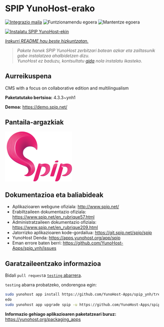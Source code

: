 <!--
Ohart ongi: README hau automatikoki sortu da <https://github.com/YunoHost/apps/tree/master/tools/readme_generator>ri esker
EZ editatu eskuz.
-->

# SPIP YunoHost-erako

[![Integrazio maila](https://apps.yunohost.org/badge/integration/spip)](https://ci-apps.yunohost.org/ci/apps/spip/)
![Funtzionamendu egoera](https://apps.yunohost.org/badge/state/spip)
![Mantentze egoera](https://apps.yunohost.org/badge/maintained/spip)

[![Instalatu SPIP YunoHost-ekin](https://install-app.yunohost.org/install-with-yunohost.svg)](https://install-app.yunohost.org/?app=spip)

*[Irakurri README hau beste hizkuntzatan.](./ALL_README.md)*

> *Pakete honek SPIP YunoHost zerbitzari batean azkar eta zailtasunik gabe instalatzea ahalbidetzen dizu.*  
> *YunoHost ez baduzu, kontsultatu [gida](https://yunohost.org/install) nola instalatu ikasteko.*

## Aurreikuspena

CMS with a focus on collaborative edition and multilingualism

**Paketatutako bertsioa:** 4.3.3~ynh1

**Demoa:** <https://demo.spip.net/>

## Pantaila-argazkiak

![SPIP(r)en pantaila-argazkia](./doc/screenshots/220px-Logo_SPIP.png)

## Dokumentazioa eta baliabideak

- Aplikazioaren webgune ofiziala: <http://www.spip.net/>
- Erabiltzaileen dokumentazio ofiziala: <https://www.spip.net/en_rubrique57.html>
- Administratzaileen dokumentazio ofiziala: <https://www.spip.net/en_rubrique209.html>
- Jatorrizko aplikazioaren kode-gordailua: <https://git.spip.net/spip/spip>
- YunoHost Denda: <https://apps.yunohost.org/app/spip>
- Eman errore baten berri: <https://github.com/YunoHost-Apps/spip_ynh/issues>

## Garatzaileentzako informazioa

Bidali `pull request`a [`testing` abarrera](https://github.com/YunoHost-Apps/spip_ynh/tree/testing).

`testing` abarra probatzeko, ondorengoa egin:

```bash
sudo yunohost app install https://github.com/YunoHost-Apps/spip_ynh/tree/testing --debug
edo
sudo yunohost app upgrade spip -u https://github.com/YunoHost-Apps/spip_ynh/tree/testing --debug
```

**Informazio gehiago aplikazioaren paketatzeari buruz:** <https://yunohost.org/packaging_apps>
